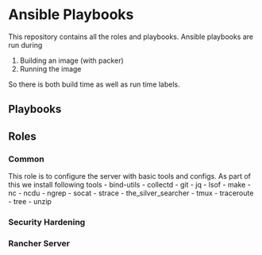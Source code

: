 # Ansible Playbooks
This repository contains all the roles and playbooks. Ansible playbooks are run during
1. Building an image (with packer)
2. Running the image

So there is both build time as well as run time labels.

## Playbooks

## Roles
### Common
This role is to configure the server with basic tools and configs. As part of this we install following tools
    - bind-utils
    - collectd
    - git
    - jq
    - lsof
    - make
    - nc
    - ncdu
    - ngrep
    - socat
    - strace
    - the\_silver\_searcher
    - tmux
    - traceroute
    - tree
    - unzip

### Security Hardening

### Rancher Server

